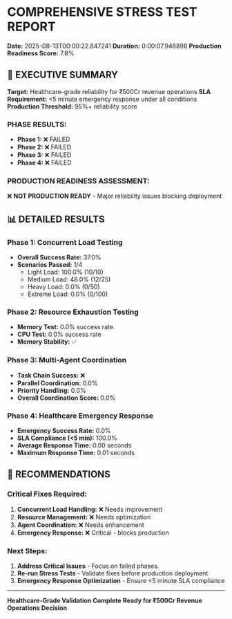 
# COMPREHENSIVE STRESS TEST REPORT
**Date:** 2025-08-13T00:00:22.847241
**Duration:** 0:00:07.948898
**Production Readiness Score:** 7.8%

## 🎯 EXECUTIVE SUMMARY

**Target:** Healthcare-grade reliability for ₹500Cr revenue operations
**SLA Requirement:** <5 minute emergency response under all conditions
**Production Threshold:** 95%+ reliability score

### **PHASE RESULTS:**
- **Phase 1:** ❌ FAILED
- **Phase 2:** ❌ FAILED
- **Phase 3:** ❌ FAILED
- **Phase 4:** ❌ FAILED

### **PRODUCTION READINESS ASSESSMENT:**
❌ **NOT PRODUCTION READY** - Major reliability issues blocking deployment

## 📊 DETAILED RESULTS

### Phase 1: Concurrent Load Testing
- **Overall Success Rate:** 37.0%
- **Scenarios Passed:** 1/4
  - Light Load: 100.0% (10/10)
  - Medium Load: 48.0% (12/25)
  - Heavy Load: 0.0% (0/50)
  - Extreme Load: 0.0% (0/100)

### Phase 2: Resource Exhaustion Testing
- **Memory Test:** 0.0% success rate
- **CPU Test:** 0.0% success rate
- **Memory Stability:** ✅

### Phase 3: Multi-Agent Coordination
- **Task Chain Success:** ❌
- **Parallel Coordination:** 0.0%
- **Priority Handling:** 0.0%
- **Overall Coordination Score:** 0.0%

### Phase 4: Healthcare Emergency Response
- **Emergency Success Rate:** 0.0%
- **SLA Compliance (<5 min):** 100.0%
- **Average Response Time:** 0.00 seconds
- **Maximum Response Time:** 0.01 seconds


## 🎯 RECOMMENDATIONS

### **Critical Fixes Required:**
1. **Concurrent Load Handling:** ❌ Needs improvement
2. **Resource Management:** ❌ Needs optimization
3. **Agent Coordination:** ❌ Needs enhancement
4. **Emergency Response:** ❌ Critical - blocks production

### **Next Steps:**
1. **Address Critical Issues** - Focus on failed phases
2. **Re-run Stress Tests** - Validate fixes before production deployment
3. **Emergency Response Optimization** - Ensure <5 minute SLA compliance

---
**Healthcare-Grade Validation Complete**
**Ready for ₹500Cr Revenue Operations Decision**
